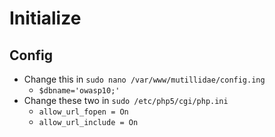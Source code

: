# Initialize

## Config
- Change this in ```sudo nano /var/www/mutillidae/config.ing```
  - ```$dbname='owasp10;'```
- Change these two in ```sudo /etc/php5/cgi/php.ini```
  - ```allow_url_fopen = On```
  - ```allow_url_include = On```

